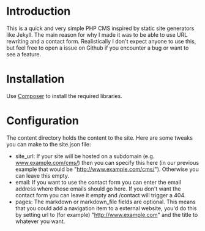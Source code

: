 # Introduction

This is a quick and very simple PHP CMS inspired by static site generators like Jekyll. The main reason for why I made it was to be able to use URL rewriting and a contact form. Realistically I don't expect anyone to use this, but feel free to open a issue on Github if you encounter a bug or want to see a feature.

# Installation

Use [Composer](https://getcomposer.org/) to install the required libraries.

# Configuration

The content directory holds the content to the site. Here are some tweaks you can make to the site.json file:

* site_url: If your site will be hosted on a subdomain (e.g. www.example.com/cms/) then you can specify this here (in our previous example that would be "http://www.example.com/cms/"). Otherwise you can leave this empty.
* email: If you want to use the contact form you can enter the email address where those emails should go here. If you don't want the contact form you can leave it empty and /contact will trigger a 404.
* pages: The markdown or markdown_file fields are optional. This means that you could add a navigation item to a external website, you'd do this by setting url to (for example) "http://www.example.com" and the title to whatever you want.
